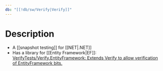 ```yaml
---
db: "[[!db/sw/Verify|Verify]]"
---
```

# Description
- A [[snapshot testing]] for [[NET|.NET]]
- Has a library for [[Entity Framework|EF]]: [VerifyTests/Verify.EntityFramework: Extends Verify to allow verification of EntityFramework bits.](https://github.com/VerifyTests/Verify.EntityFramework)